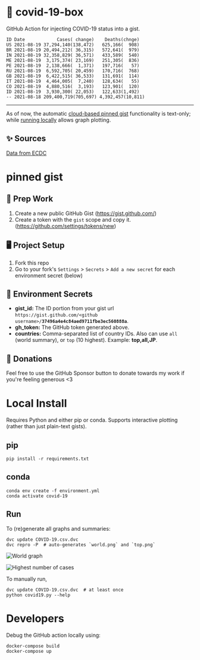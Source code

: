 # 🏥 covid-19-box

GitHub Action for injecting COVID-19 status into a gist.

```
ID Date            Cases( change)    Deaths(chnge)
US 2021-08-19 37,294,140(138,472)   625,166(  908)
BR 2021-08-19 20,494,212( 36,315)   572,641(  979)
IN 2021-08-19 32,358,829( 36,571)   433,589(  540)
ME 2021-08-19  3,175,374( 23,169)   251,305(  836)
PE 2021-08-19  2,138,666(  1,371)   197,716(   57)
RU 2021-08-19  6,592,705( 20,459)   170,716(  768)
GB 2021-08-19  6,422,515( 36,533)   131,691(  114)
IT 2021-08-19  4,464,005(  7,240)   128,634(   55)
CO 2021-08-19  4,880,516(  3,193)   123,901(  120)
ID 2021-08-19  3,930,300( 22,053)   122,633(1,492)
-- 2021-08-18 209,400,719(705,697) 4,392,457(10,811)
```

---

As of now, the automatic [cloud-based pinned gist](#pinned-gist) functionality is text-only;
while [running locally](#local-install) allows graph plotting.

## ✨ Sources

[Data from ECDC](https://www.ecdc.europa.eu/en/publications-data/download-todays-data-geographic-distribution-covid-19-cases-worldwide)

# pinned gist

## 🎒 Prep Work
1. Create a new public GitHub Gist (https://gist.github.com/)
1. Create a token with the `gist` scope and copy it. (https://github.com/settings/tokens/new)

## 🖥 Project Setup
1. Fork this repo
1. Go to your fork's `Settings` > `Secrets` > `Add a new secret` for each environment secret (below)

## 🤫 Environment Secrets
- **gist_id:** The ID portion from your gist url `https://gist.github.com/<github username>/`**`37496a4e4c84aed9711fbe3ec560888a`**.
- **gh_token:** The GitHub token generated above.
- **countries:** Comma-separated list of country IDs. Also can use `all` (world summary), or `top` (10 highest). Example: **top,all,JP**.

## 💸 Donations

Feel free to use the GitHub Sponsor button to donate towards my work if you're feeling generous <3

# Local Install

Requires Python and either pip or conda. Supports interactive plotting (rather than just plain-text gists).

## pip

```
pip install -r requirements.txt
```

## conda

```
conda env create -f environment.yml
conda activate covid-19
```

## Run

To (re)generate all graphs and summaries:

```
dvc update COVID-19.csv.dvc
dvc repro -P  # auto-generates `world.png` and `top.png`
```

![World graph](world.png)

![Highest number of cases](top.png)

To manually run,

```
dvc update COVID-19.csv.dvc  # at least once
python covid19.py --help
```

# Developers

Debug the GitHub action locally using:

```
docker-compose build
docker-compose up
```

